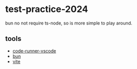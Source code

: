 # test-practice-2024

bun no not require ts-node, so is more simple to play around.

## tools

- [code-runner-vscode](https://marketplace.visualstudio.com/items?itemName=formulahendry.code-runner)
- [bun](https://bun.sh)
- [vite](https://vite.dev/)

